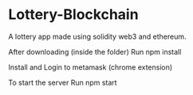 # Lottery-Blockchain
A lottery app made using solidity web3 and ethereum. 


After downloading  (inside the folder)
   Run npm install  

Install and Login to metamask (chrome extension) 

To start the server 
  Run npm start  

